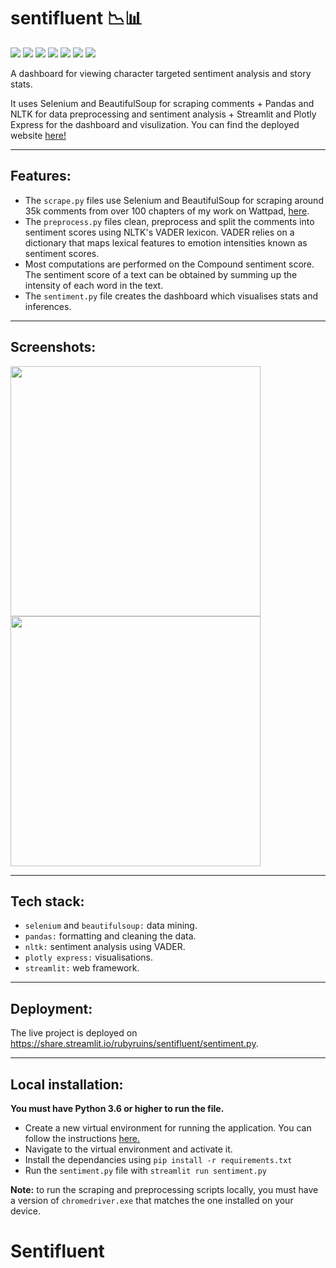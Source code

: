 
sentifluent 📉📊
============

[![](https://img.shields.io/badge/Made_with-Python3-blue?style=for-the-badge&logo=python)]()
[![](https://img.shields.io/badge/Made_with-pandas-blue?style=for-the-badge&logo=pandas)]()
[![](https://img.shields.io/badge/Made_with-selenium-blue?style=for-the-badge&logo=selenium)]()
[![](https://img.shields.io/badge/Made_with-nltk-blue?style=for-the-badge&logo=nltk)]()
[![](https://img.shields.io/badge/Made_with-plotly-blue?style=for-the-badge&logo=plotly)]()
[![](https://img.shields.io/badge/Made_with-streamlit-blue?style=for-the-badge&logo=streamlit)]()
[![](https://img.shields.io/badge/deployed_on-heroku-blue?style=for-the-badge&logo=heroku)]()

A dashboard for viewing character targeted sentiment analysis and story stats.

It uses Selenium and BeautifulSoup for scraping comments + Pandas and NLTK for data preprocessing and sentiment analysis +  Streamlit and Plotly Express for the dashboard and visulization. You can find the deployed website [here!](https://share.streamlit.io/rubyruins/sentifluent/sentiment.py) 

---

## Features:

- The `scrape.py` files use Selenium and BeautifulSoup for scraping around 35k comments from over 100 chapters of my work on Wattpad, [here](https://www.wattpad.com/user/rubyruins).
- The `preprocess.py` files clean, preprocess and split the comments into sentiment scores using NLTK's VADER lexicon. VADER relies on a dictionary that maps lexical features to emotion intensities known as sentiment scores. 
- Most computations are performed on the Compound sentiment score. The sentiment score of a text can be obtained by summing up the intensity of each word in the text.
- The `sentiment.py` file creates the dashboard which visualises stats and inferences.

---

## Screenshots:

<p float="left">
  <img src="https://user-images.githubusercontent.com/50259869/100525910-07eccd80-31ea-11eb-8c5c-138c80920abf.png" width="400" />
  <img src="https://user-images.githubusercontent.com/50259869/100525926-205ce800-31ea-11eb-8260-b72ba77cf053.png" width="400" /> 
</p>

---

## Tech stack:

- `selenium` and `beautifulsoup:` data mining.
- `pandas:` formatting and cleaning the data.
- `nltk:` sentiment analysis using VADER.
- `plotly express:` visualisations.
- `streamlit:` web framework.

---

## Deployment:

The live project is deployed on https://share.streamlit.io/rubyruins/sentifluent/sentiment.py. 

---

## Local installation:

**You must have Python 3.6 or higher to run the file.**

- Create a new virtual environment for running the application. You can follow the instructions [here.](https://uoa-eresearch.github.io/eresearch-cookbook/recipe/2014/11/26/python-virtual-env/)
- Navigate to the virtual environment and activate it.
- Install the dependancies using `pip install -r requirements.txt`
- Run the `sentiment.py` file with `streamlit run sentiment.py`

**Note:** to run the scraping and preprocessing scripts locally, you must have a version of `chromedriver.exe` that matches the one installed on your device. 
# Sentifluent
